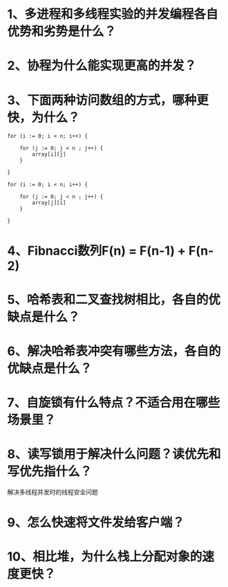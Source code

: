 # 1、多进程和多线程实验的并发编程各自优势和劣势是什么？

# 2、协程为什么能实现更高的并发？

# 3、下面两种访问数组的方式，哪种更快，为什么？

```
for (i := 0; i < n; i++) {

    for (j := 0; j < n ; j++) {
        array[i][j]
    }

}

for (i := 0; i < n; i++) {

    for (j := 0; j < n ; j++) {
        array[j][i]
    }

}
```

# 4、Fibnacci数列F(n) = F(n-1) + F(n-2)

# 5、哈希表和二叉查找树相比，各自的优缺点是什么？

# 6、解决哈希表冲突有哪些方法，各自的优缺点是什么？

# 7、自旋锁有什么特点？不适合用在哪些场景里？

# 8、读写锁用于解决什么问题？读优先和写优先指什么？

解决多线程并发时的线程安全问题

# 9、怎么快速将文件发给客户端？

# 10、相比堆，为什么栈上分配对象的速度更快？

